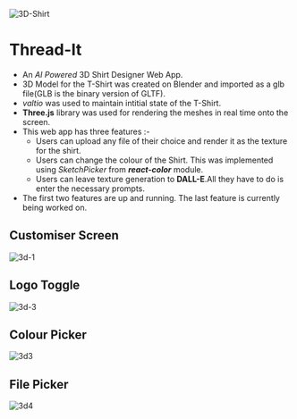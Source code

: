 ![3D-Shirt](https://github.com/PramodhTVK/three.js/assets/95704815/84b0b9a4-700e-4603-a539-9f87380551e4)
# Thread-It #

- An *AI Powered* 3D Shirt Designer Web App.
- 3D Model for the T-Shirt was created on Blender and imported as a glb file(GLB is the binary version of GLTF).
- *valtio* was used to maintain intitial state of the T-Shirt.
- **Three.js** library was used for rendering the meshes in real time onto the screen.
- This web app has three features :-
     - Users can upload any file of their choice and render it as the texture for the shirt.
     - Users can change the colour of the Shirt. This was implemented using *SketchPicker* from ***react-color*** module.
     - Users can leave texture generation to **DALL-E**.All they have to do is enter the necessary prompts.
- The first two features are up and running. The last feature is currently being worked on.

## Customiser Screen ##
![3d-1](https://github.com/PramodhTVK/three.js/assets/95704815/e845d073-f560-4d86-a08f-54315c4f74ac)

## Logo Toggle ##
![3d-3](https://github.com/PramodhTVK/three.js/assets/95704815/04b0b686-d306-4bcc-8164-9b34ee625323)

## Colour Picker ##
![3d3](https://github.com/PramodhTVK/three.js/assets/95704815/e471b25a-fb38-495a-9c0c-7d1c9e3c1907)

## File Picker ##
![3d4](https://github.com/PramodhTVK/three.js/assets/95704815/a047c022-9b93-4371-b38c-9cf6342ba047)

